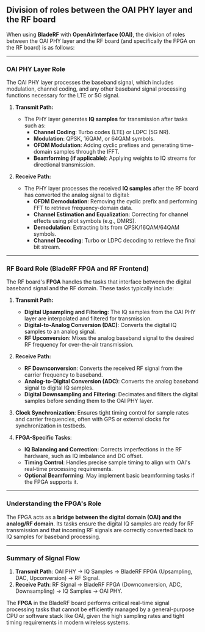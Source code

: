

## Division of roles between the OAI PHY layer and the RF board

When using **BladeRF** with **OpenAirInterface (OAI)**, the division of roles between the OAI PHY layer and the RF board (and specifically the FPGA on the RF board) is as follows:

---

### **OAI PHY Layer Role**
The OAI PHY layer processes the baseband signal, which includes modulation, channel coding, and any other baseband signal processing functions necessary for the LTE or 5G signal. 

1. **Transmit Path:**
   - The PHY layer generates **IQ samples** for transmission after tasks such as:
     - **Channel Coding**: Turbo codes (LTE) or LDPC (5G NR).
     - **Modulation**: QPSK, 16QAM, or 64QAM symbols.
     - **OFDM Modulation**: Adding cyclic prefixes and generating time-domain samples through the IFFT.
     - **Beamforming (if applicable)**: Applying weights to IQ streams for directional transmission.

2. **Receive Path:**
   - The PHY layer processes the received **IQ samples** after the RF board has converted the analog signal to digital:
     - **OFDM Demodulation**: Removing the cyclic prefix and performing FFT to retrieve frequency-domain data.
     - **Channel Estimation and Equalization**: Correcting for channel effects using pilot symbols (e.g., DMRS).
     - **Demodulation**: Extracting bits from QPSK/16QAM/64QAM symbols.
     - **Channel Decoding**: Turbo or LDPC decoding to retrieve the final bit stream.

---

### **RF Board Role (BladeRF FPGA and RF Frontend)**
The RF board's **FPGA** handles the tasks that interface between the digital baseband signal and the RF domain. These tasks typically include:

1. **Transmit Path:**
   - **Digital Upsampling and Filtering**: The IQ samples from the OAI PHY layer are interpolated and filtered for transmission.
   - **Digital-to-Analog Conversion (DAC)**: Converts the digital IQ samples to an analog signal.
   - **RF Upconversion**: Mixes the analog baseband signal to the desired RF frequency for over-the-air transmission.

2. **Receive Path:**
   - **RF Downconversion**: Converts the received RF signal from the carrier frequency to baseband.
   - **Analog-to-Digital Conversion (ADC)**: Converts the analog baseband signal to digital IQ samples.
   - **Digital Downsampling and Filtering**: Decimates and filters the digital samples before sending them to the OAI PHY layer.

3. **Clock Synchronization**: Ensures tight timing control for sample rates and carrier frequencies, often with GPS or external clocks for synchronization in testbeds.

4. **FPGA-Specific Tasks**:
   - **IQ Balancing and Correction**: Corrects imperfections in the RF hardware, such as IQ imbalance and DC offset.
   - **Timing Control**: Handles precise sample timing to align with OAI's real-time processing requirements.
   - **Optional Beamforming**: May implement basic beamforming tasks if the FPGA supports it.

---

### **Understanding the FPGA's Role**
The FPGA acts as a **bridge between the digital domain (OAI) and the analog/RF domain**. Its tasks ensure the digital IQ samples are ready for RF transmission and that incoming RF signals are correctly converted back to IQ samples for baseband processing. 

---

### **Summary of Signal Flow**
1. **Transmit Path**: OAI PHY → IQ Samples → BladeRF FPGA (Upsampling, DAC, Upconversion) → RF Signal.
2. **Receive Path**: RF Signal → BladeRF FPGA (Downconversion, ADC, Downsampling) → IQ Samples → OAI PHY.

The **FPGA** in the BladeRF board performs critical real-time signal processing tasks that cannot be efficiently managed by a general-purpose CPU or software stack like OAI, given the high sampling rates and tight timing requirements in modern wireless systems.
